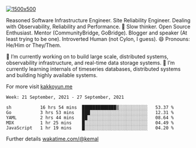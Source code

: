 [![1500x500](https://user-images.githubusercontent.com/536449/87228151-7d711200-c39f-11ea-9cd5-a511464c430f.jpeg "Kemal Akkoyun")](https://github.com/kakkoyun)

<!--
**kakkoyun/kakkoyun** is a ✨ _special_ ✨ repository because its `README.md` (this file) appears on your GitHub profile.

Here are some ideas to get you started:

- 🔭 I’m currently working on ...
- 🌱 I’m currently learning ...
- 👯 I’m looking to collaborate on ...
- 🤔 I’m looking for help with ...
- 💬 Ask me about ...
- 📫 How to reach me: ...
- 😄 Pronouns: ...
- ⚡ Fun fact: ...

<table border="0">
  <tbody>
    <tr valign="top">
      <td width="50%" align="center">
        <img src="https://github-readme-stats.vercel.app/api?username=kakkoyun&show_icons=true&count_private=true&theme=gotham&layout=default" />
      </td>
      <td width="50%" align="center">
        <img src="https://github-readme-stats.vercel.app/api/wakatime?username=kemal&theme=gotham&layout=default" />
      </td>
    </tr>
  </tbody>
</table>
-->


Reasoned Software Infrastructure Engineer. Site Reliability Engineer. Dealing with Observability, Reliability and Performance. 
🤔 Slow thinker. Open Source Enthusiast. Mentor (CommunityBridge, GoBridge). Blogger and speaker (At least trying to be one). 
Introverted Human (not Cylon, I guess). 😄 Pronouns: He/Him or They/Them.

🔭 I’m currently working on to build large scale, distributed systems, observability infrastructure, and real-time data storage systems.
🌱 I’m currently learning internals of timeseries databases, distributed systems and building highly available systems.

For more visit [kakkoyun.me](https://kakkoyun.me)

<!--START_SECTION:waka-->
```text
Week: 21 September, 2021 - 27 September, 2021

sh           16 hrs 54 mins  █████████████▒░░░░░░░░░░░   53.37 % 
Go           3 hrs 53 mins   ███░░░░░░░░░░░░░░░░░░░░░░   12.31 % 
YAML         2 hrs 44 mins   ██░░░░░░░░░░░░░░░░░░░░░░░   08.64 % 
MDX          1 hr 25 mins    █░░░░░░░░░░░░░░░░░░░░░░░░   04.49 % 
JavaScript   1 hr 19 mins    █░░░░░░░░░░░░░░░░░░░░░░░░   04.20 % 
```
<!--END_SECTION:waka-->

Further details [wakatime.com/@kemal](https://wakatime.com/@kemal)
